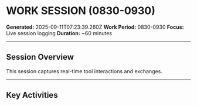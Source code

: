 # WORK SESSION (0830-0930)

**Generated:** 2025-09-11T07:23:39.260Z
**Work Period:** 0830-0930
**Focus:** Live session logging
**Duration:** ~60 minutes

---

## Session Overview

This session captures real-time tool interactions and exchanges.

---

## Key Activities

